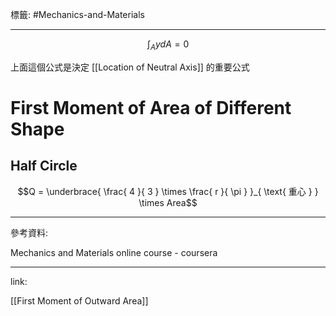 標籤: #Mechanics-and-Materials 

---

$$\int_A y dA = 0$$

上面這個公式是決定 [[Location of Neutral Axis]] 的重要公式

# First Moment of Area of Different Shape

## Half Circle

$$Q = \underbrace{ \frac{ 4 }{ 3 } \times \frac{ r }{ \pi } }_{ \text{ 重心 } } \times Area$$

---

參考資料:

Mechanics and Materials online course - coursera

---

link:

[[First Moment of Outward Area]]